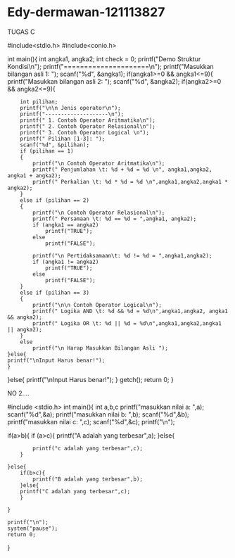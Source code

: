 # Edy-dermawan-121113827
TUGAS C

#include<stdio.h>
#include<conio.h>

int main(){
int angka1, angka2;
int check = 0;
printf("Demo Struktur Kondisi\n"); 
printf("=====================\n"); 
printf("Masukkan bilangan asli 1: "); 
scanf("%d", &angka1);
if(angka1>=0 && angka1<=9){
	printf("Masukkan bilangan asli 2: ");
	scanf("%d", &angka2);
	if(angka2>=0 && angka2<=9){
	
		int pilihan;
		printf("\n\n Jenis operator\n");
		printf("--------------------\n");
		printf(" 1. Contoh Operator Aritmatika\n");
		printf(" 2. Contoh Operator Relasional\n");
		printf(" 3. Contoh Operator Logical \n");
		printf(" Pilihan [1-3]: ");
		scanf("%d", &pilihan);
		if (pilihan == 1)
		{
		    printf("\n Contoh Operator Aritmatika\n");
		    printf(" Penjumlahan \t: %d + %d = %d \n", angka1,angka2, angka1 + angka2);
		    printf(" Perkalian \t: %d * %d = %d \n",angka1,angka2,angka1 * angka2);
		}
		else if (pilihan == 2)
		{
		    printf("\n Contoh Operator Relasional\n");
		    printf(" Persamaan \t: %d == %d = ",angka1, angka2);
		    if (angka1 == angka2)
		        printf("TRUE");
		    else
		        printf("FALSE");
		
		    printf("\n Pertidaksamaan\t: %d != %d = ",angka1,angka2);
		    if (angka1 != angka2)
		        printf("TRUE");
		    else
		        printf("FALSE");
		}
		else if (pilihan == 3)
		{
		    printf("\n\n Contoh Operator Logical\n");
		    printf(" Logika AND \t: %d && %d = %d\n",angka1,angka2, angka1 && angka2);
		    printf(" Logika OR \t: %d || %d = %d\n",angka1,angka2,angka1 || angka2);
		}
		else
		    printf("\n Harap Masukkan Bilangan Asli ");
	}else{
	printf("\nInput Harus benar!");		
	}		

}else{
	printf("\nInput Harus benar!");
}
	getch();
	return 0;
}

NO 2....

#include <stdio.h>
int main(){
int a,b,c
printf("masukkan nilai a: ",a);
scanf("%d",&a);
printf("masukkan nilai b: ",b);
scanf("%d",&b);
printf("masukkan nilai c: ",c);
scanf("%d",&c);
printf("\n");

if(a>b){
    if (a>c){
        printf("A adalah yang terbesar",a);
    }else{

            printf("c adalah yang terbesar",c);
        }

    }else{
        if(b>c){
            printf("B adalah yang terbesar",b);
        }else{
        printf("C adalah yang terbesar",c);
        }

    }

    printf("\n");
    system("pause");
    return 0;
}

